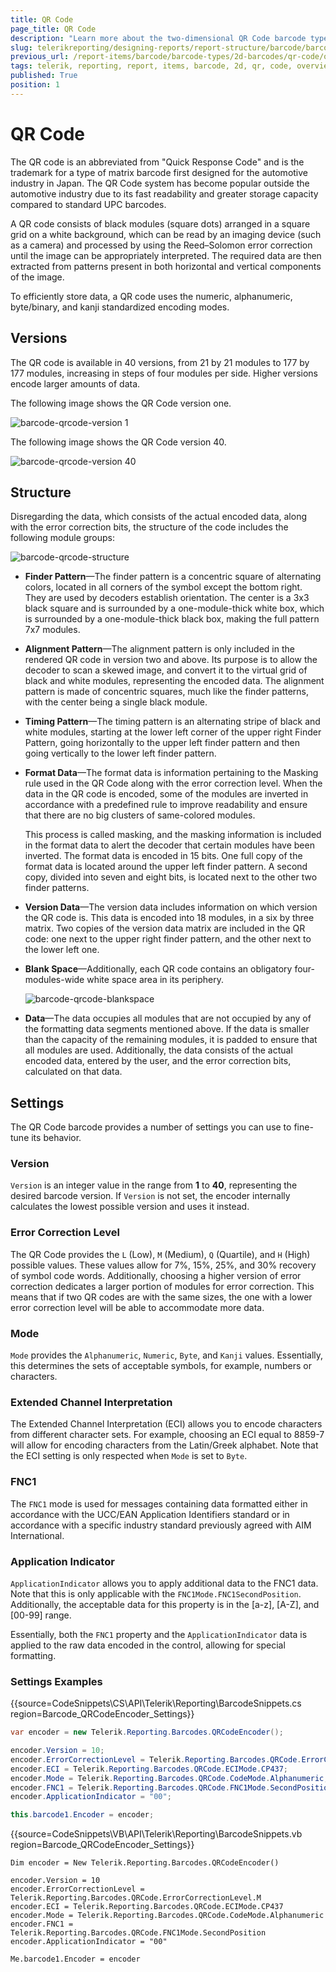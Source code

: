 ```yaml
---
title: QR Code
page_title: QR Code
description: "Learn more about the two-dimensional QR Code barcode type supported by the Telerik Reporting Barcode report item."
slug: telerikreporting/designing-reports/report-structure/barcode/barcode-types/2d-barcodes/qr-code/overview
previous_url: /report-items/barcode/barcode-types/2d-barcodes/qr-code/overview, /report-items/barcode/barcode-types/2d-barcodes/qr-code/settings
tags: telerik, reporting, report, items, barcode, 2d, qr, code, overview
published: True
position: 1
---
```


# QR Code

The QR code is an abbreviated from "Quick Response Code" and is the trademark for a type of matrix barcode first designed for the automotive industry in Japan. The QR Code system has become popular outside the automotive industry due to its fast readability and greater storage capacity compared to standard UPC barcodes. 

A QR code consists of black modules (square dots) arranged in a square grid on a white background, which can be read by an imaging device (such as a camera) and processed by using the Reed–Solomon error correction until the image can be appropriately interpreted. The required data are then extracted from patterns present in both horizontal and vertical components of the image. 

To efficiently store data, a QR code uses the numeric, alphanumeric, byte/binary, and kanji standardized encoding modes. 

## Versions 

The QR code is available in 40 versions, from 21 by 21 modules to 177 by 177 modules, increasing in steps of four modules per side. Higher versions encode larger amounts of data.

The following image shows the QR Code version one. 

![barcode-qrcode-version 1](images/Barcodes/barcode-qrcode-version1.png) 

The following image shows the QR Code version 40. 

![barcode-qrcode-version 40](images/Barcodes/barcode-qrcode-version40.png)

## Structure

Disregarding the data, which consists of the actual encoded data, along with the error correction bits, the structure of the code includes the following module groups: 

![barcode-qrcode-structure](images/Barcodes/barcode-qrcode-structure.png)

* __Finder Pattern__&mdash;The finder pattern is a concentric square of alternating colors, located in all corners of the symbol except the bottom right. They are used by decoders establish orientation. The center is a 3x3 black square and is surrounded by a one-module-thick white box, which is surrounded by a one-module-thick black box, making the full pattern 7x7 modules. 

* __Alignment Pattern__&mdash;The alignment pattern is only included in the rendered QR code in version two and above. Its purpose is to allow the decoder to scan a skewed image, and convert it to the virtual grid of black and white modules, representing the encoded data. The alignment pattern is made of concentric squares, much like the finder patterns, with the center being a single black module. 

* __Timing Pattern__&mdash;The timing pattern is an alternating stripe of black and white modules, starting at the lower left corner of the upper right Finder Pattern, going horizontally to the upper left finder pattern and then going vertically to the lower left finder pattern. 

* __Format Data__&mdash;The format data is information pertaining to the Masking rule used in the QR Code along with the error correction level. When the data in the QR code is encoded, some of the modules are inverted in accordance with a predefined rule to improve readability and ensure that there are no big clusters of same-colored modules. 

  This process is called masking, and the masking information is included in the format data to alert the decoder that certain modules have been inverted. The format data is encoded in 15 bits. One full copy of the format data is located around the upper left finder pattern. A second copy, divided into seven and eight bits, is located next to the other two finder patterns. 

* __Version Data__&mdash;The version data includes information on which version the QR code is. This data is encoded into 18 modules, in a six by three matrix. Two copies of the version data matrix are included in the QR code: one next to the upper right finder pattern, and the other next to the lower left one. 

* __Blank Space__&mdash;Additionally, each QR code contains an obligatory four-modules-wide white space area in its periphery. 

  ![barcode-qrcode-blankspace](images/Barcodes/barcode-qrcode-blankspace.png)

* __Data__&mdash;The data occupies all modules that are not occupied by any of the formatting data segments mentioned above. If the data is smaller than the capacity of the remaining modules, it is padded to ensure that all modules are used. Additionally, the data consists of the actual encoded data, entered by the user, and the error correction bits, calculated on that data.

## Settings

The QR Code barcode provides a number of settings you can use to fine-tune its behavior.

### Version

`Version` is an integer value in the range from __1__ to __40__, representing the desired barcode version. If `Version` is not set, the encoder internally calculates the lowest possible version and uses it instead. 

### Error Correction Level

The QR Code provides the `L` (Low), `M` (Medium), `Q` (Quartile), and `H` (High) possible values. These values allow for 7%, 15%, 25%, and 30% recovery of symbol code words. Additionally, choosing a higher version of error correction dedicates a larger portion of modules for error correction. This means that if two QR codes are with the same sizes, the one with a lower error correction level will be able to accommodate more data. 

### Mode

`Mode` provides the `Alphanumeric`, `Numeric`, `Byte`, and `Kanji` values. Essentially, this determines the sets of acceptable symbols, for example, numbers or characters. 

### Extended Channel Interpretation 

The Extended Channel Interpretation (ECI) allows you to encode characters from different character sets. For example, choosing an ECI equal to 8859-7 will allow for encoding characters from the Latin/Greek alphabet. Note that the ECI setting is only respected when `Mode` is set to `Byte`. 

### FNC1

The `FNC1` mode is used for messages containing data formatted either in accordance with the UCC/EAN Application Identifiers standard or in accordance with a specific industry standard previously agreed with AIM International. 

### Application Indicator

`ApplicationIndicator` allows you to apply additional data to the FNC1 data. Note that this is only applicable with the `FNC1Mode.FNC1SecondPosition`. Additionally, the acceptable data for this property is in the [a-z], [A-Z], and [00-99] range. 

Essentially, both the `FNC1` property and the `ApplicationIndicator` data is applied to the raw data encoded in the control, allowing for special formatting. 

### Settings Examples

{{source=CodeSnippets\CS\API\Telerik\Reporting\BarcodeSnippets.cs region=Barcode_QRCodeEncoder_Settings}}
````cs
var encoder = new Telerik.Reporting.Barcodes.QRCodeEncoder();

encoder.Version = 10;
encoder.ErrorCorrectionLevel = Telerik.Reporting.Barcodes.QRCode.ErrorCorrectionLevel.M;
encoder.ECI = Telerik.Reporting.Barcodes.QRCode.ECIMode.CP437;
encoder.Mode = Telerik.Reporting.Barcodes.QRCode.CodeMode.Alphanumeric;
encoder.FNC1 = Telerik.Reporting.Barcodes.QRCode.FNC1Mode.SecondPosition;
encoder.ApplicationIndicator = "00";

this.barcode1.Encoder = encoder;
````
{{source=CodeSnippets\VB\API\Telerik\Reporting\BarcodeSnippets.vb region=Barcode_QRCodeEncoder_Settings}}
````vbnet
Dim encoder = New Telerik.Reporting.Barcodes.QRCodeEncoder()

encoder.Version = 10
encoder.ErrorCorrectionLevel = Telerik.Reporting.Barcodes.QRCode.ErrorCorrectionLevel.M
encoder.ECI = Telerik.Reporting.Barcodes.QRCode.ECIMode.CP437
encoder.Mode = Telerik.Reporting.Barcodes.QRCode.CodeMode.Alphanumeric
encoder.FNC1 = Telerik.Reporting.Barcodes.QRCode.FNC1Mode.SecondPosition
encoder.ApplicationIndicator = "00"

Me.barcode1.Encoder = encoder
````
